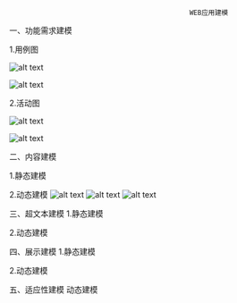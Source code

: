                                                  WEB应用建模

一、功能需求建模


1.用例图

![alt text](http://t1.qpic.cn/mblogpic/fafef418cc89ae6a2a64/2000 "用例图1")

![alt text](http://t2.qpic.cn/mblogpic/43285413a78fa317f902/2000 "用例图2")



2.活动图

![alt text](http://t2.qpic.cn/mblogpic/ed6ff432f183c92f75ec/2000 "管理员活动图")


![alt text](http://t2.qpic.cn/mblogpic/ac3d59b4e5bc0faccf0a/2000 "用户活动图")

二、内容建模

1.静态建模



2.动态建模
![alt text](http://fmn.xnpic.com/fmn056/20130530/1650/original_ahDr_3124000000131260.jpg "版块状态图")
![alt text](http://fmn.rrfmn.com/fmn059/20130530/1650/original_DNi6_6880000001de125f.jpg "帖子状态图")
![alt text](http://fmn.rrimg.com/fmn062/20130530/1650/original_Ti4S_707800000015125d.jpg "用户状态图")

三、超文本建模
1.静态建模



2.动态建模




四、展示建模
1.静态建模



2.动态建模


五、适应性建模
动态建模
